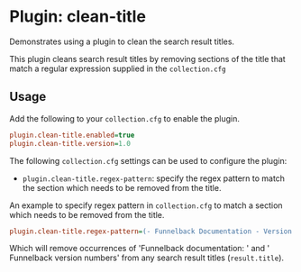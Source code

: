 # Plugin: clean-title

Demonstrates using a plugin to clean the search result titles.

This plugin cleans search result titles by removing sections of the title that match a regular expression supplied in 
the `collection.cfg`

## Usage

Add the following to your `collection.cfg` to enable the plugin.

```ini
plugin.clean-title.enabled=true
plugin.clean-title.version=1.0
```

The following `collection.cfg` settings can be used to configure the plugin:

* `plugin.clean-title.regex-pattern`: specify the regex pattern to match the section which needs to be removed from the title.

An example to specify regex pattern in `collection.cfg` to match a section which needs to be removed from the title.

```ini
plugin.clean-title.regex-pattern=(- Funnelback Documentation - Version )?\d+\.\d+\.\d+(-SNAPSHOT)?
```

Which will remove occurrences of 'Funnelback documentation: ' and ' Funnelback version numbers' from any search result titles 
(`result.title`).
